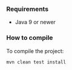 ### Requirements

* Java 9 or newer

### How to compile

To compile the project:

```
mvn clean test install
```


